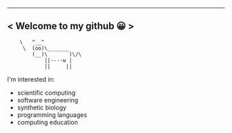 
 _________________________
< Welcome to my github 😀 >
 -------------------------
        \   ^__^
         \  (oo)\_______
            (__)\       )\/\
                ||----w |
                ||     ||
I'm interested in:
- scientific computing
- software engineering
- synthetic biology
- programming languages
- computing education
